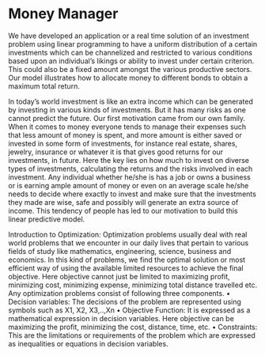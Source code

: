 # Money Manager
We have developed an application or a real time solution of an investment problem using linear programming to have a uniform distribution of a certain investments which can be channelized and restricted to various conditions based upon an individual’s likings or ability to invest under certain criterion. This could also be a fixed amount amongst the various productive sectors. Our model illustrates how to allocate money to different bonds to obtain a maximum total return.

In today’s world investment is like an extra income which can be generated by investing in various kinds of investments. But it has many risks as one cannot predict the future. 
Our first motivation came from our own family. When it comes to money everyone tends to manage their expenses such that less amount of money is spent, and more amount is either saved or invested in some form of investments, for instance real estate, shares, jewelry, insurance or whatever it is that gives good returns for our investments, in future. 
Here the key lies on how much to invest on diverse types of investments, calculating the returns and the risks involved in each investment. 
Any individual whether he/she is has a job or owns a business or is earning ample amount of money or even on an average scale he/she needs to decide where exactly to invest and make sure that the investments they made are wise, safe and possibly will generate an extra source of income.
This tendency of people has led to our motivation to build this linear predictive model. 

Introduction to Optimization:
Optimization problems usually deal with real world problems that we encounter in our daily lives that pertain to various fields of study like mathematics, engineering, science, business and economics. In this kind of problems, we find the optimal solution or most efficient way of using the available limited resources to achieve the final objective. Here objective cannot just be limited to maximizing profit, minimizing cost, minimizing expense, minimizing total distance travelled etc. Any optimization problems consist of following three components. 
•	Decision variables: The decisions of the problem are represented using symbols such as X1, X2, X3,..,Xn
•	Objective Function: It is expressed as a mathematical expression in decision variables. Here objective can be maximizing the profit, minimizing the cost, distance, time, etc.
•	Constraints: This are the limitations or requirements of the problem which are expressed as inequalities or equations in decision variables.
